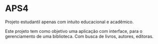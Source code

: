 # APS4

Projeto estudantil apenas com intuito educacional e acadêmico.

Este projeto tem como objetivo uma aplicação com interface, para o gerenciamento de uma biblioteca. Com busca de livros, autores, editoras.
